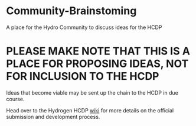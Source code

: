 # Community-Brainstoming
A place for the Hydro Community to discuss ideas for the HCDP

# PLEASE MAKE NOTE THAT THIS IS A PLACE FOR PROPOSING IDEAS, NOT FOR INCLUSION TO THE HCDP
Ideas that become viable may be sent up the chain to the HCDP in due course.

Head over to the Hydrogen HCDP [wiki](https://github.com/hydrogen-dev/hcdp/wiki) for more details on the official submission and development process.
